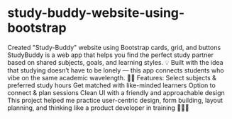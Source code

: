 # study-buddy-website-using-bootstrap
Created "Study-Buddy" website using Bootstrap cards, grid, and buttons
StudyBuddy is a web app that helps you find the perfect study partner based on shared subjects, goals, and learning styles.
💡 Built with the idea that studying doesn’t have to be lonely — this app connects students who vibe on the same academic wavelength.
🧑‍💻 Features:
Select subjects & preferred study hours
Get matched with like-minded learners
Option to connect & plan sessions
Clean UI with a friendly and approachable design
This project helped me practice user-centric design, form building, layout planning, and thinking like a product developer in training 👩‍💻🚀
